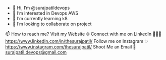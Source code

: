 - 👋 Hi, I’m @surajpatildevops
- 👀 I’m interested in Devops AWS
- 🌱 I’m currently learning k8
- 💞️ I’m looking to collaborate on project

 📫 How to reach me?
Visit my Website 🌐
Connect with me on LinkedIn 👨🏻‍💻 https://www.linkedin.com/in/thesurajpatil/
Follow me on Instagram ✨ https://www.instagram.com/thesurajpatil/
Shoot Me an Email 💌 surajpatil.devops@gmail.com
